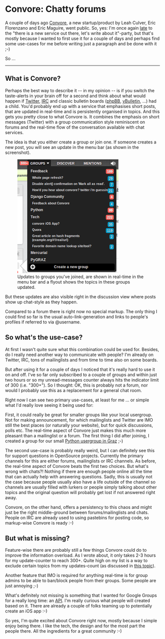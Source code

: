# Convore: Chatty forums

A couple of days ago [Convore][c], a new startup/product by Leah Culver, Eric
Florenzano and Eric Maguire, went public. So, yes: I'm once again [late](http://techcrunch.com/2011/02/09/convore-wants-to-be-the-easiest-group-communication-app-yet/) to the
"there is a new service out there, let's write about it"-party, but that's
mostly because I wanted to first use it for a couple of days and perhaps find
some use-cases for me before writing just a paragraph and be done with it ;-)

So ...

-------------------------------------------------------------------------------

## What is Convore?

Perhaps the best way to describe it -- in my opinion -- is if you switch the
taste-alerts in your brain off for a second and think about what would happen
if [Twitter][t], [IRC][i] and classic bulletin boards ([phpBB][p], [vBulletin][v], ...) had a
child. You'd probably end up with a service that emphasises short posts, that
are updated in real-time and is persistently organised in topics. And this
gets you pretty close to what Convore is. It combines the emphasis on short
messages (Twitter) with a group communication style reminiscent on forums and
the real-time flow of the conversation available with chat services.

The idea is that you either create a group or join one. If someone creates a
new post, you will see an update in the menu bar (as shown in the screenshot).

<figure>
    <img src="updates.png" alt="" />
    <figcaption>Updates to groups you've joined, are shown in real-time in the menu bar and a flyout shows the topics in these groups updated.</figcaption>
</figure>

But these updates are also visible right in the discussion view where posts
show up chat-style as they happen.

Compared to a forum there is right now no special markup. The only thing I
could find so far is the usual auto-link-generation and links to people's
profiles if referred to via @username.

## So what's the use-case?

At first I wasn't quite sure what this combination could be used for.
Besides, do I really need another way to communicate with people? I'm already
on Twitter, IRC, tons of mailinglists and from time to time also on some
boards.

But after using it for a couple of days I noticed that it's really hard to use
it on and off. I've so far only subscribed to a couple of groups and within
just two hours or so my unread-messages counter always hits the indicator
limit of 300 (i.e. "300+"). So I thought: OK, this is probably not a forum,
nor would I probably use this as a replacement for a general chat room.

Right now I can see two primary use-cases, at least for me .\.\. or simple
what I'd really love seeing it being used for:

First, it could really be great for smaller groups like your local usergroup.
Not for making announcement, for which mailinglists and Twitter are IMO still
the best places (or naturally your website), but for quick discussions, polls
etc. The real-time aspect of Convore just makes this much more pleasant than
a mailinglist or a forum. The first thing I did after joining, I created a
group for our small [Python usergroup in Graz](https://convore.com/pygraz/) ;-)

The second use-case is probably really weird, but I can definitely see this
for support questions in OpenSource projects. Currently the primary channels
for this are either forums, mailinglists or IRC channels. As before, the
real-time aspect of Convore beats the first two choices. But what's wrong with
chats?! Nothing if there are enough people online all the time that can
actually help with answering questions. Sadly, this is usually not the case
because people usually also have a life outside of the channel so channels are
usually filled with lurkers or people simply talking about other topics and
the original question will probably get lost if not answered right away.

Convore, on the other hand, offers a persistency to this chaos and might just
be the right middle-ground between forums/mailinglists and chats. People on IRC
are already used to using pastebins for posting code, so markup-wise Convore
is ready :-)

## But what is missing?

Feature-wise there are probably still a few things Convore could do to improve
the information overload. As I wrote about, it only takes 2-3 hours for my
update-counter to reach 300+. Quite high on my list is a way to exclude
certain topics from my updates-count (as discussed in [this topic](https://convore.com/feedback/mute-for-topics-in-subscribed-groups/)).

Another feature that IMO is required for anything real-time is for group
admins to be able to ban/block people from their groups. Some people are just
annoying ;-)

What's definitely not missing is something that I wanted for Google Groups for
a really long time: an [API][a]. I'm really curious what people will created based
on it. There are already a couple of folks teaming up to potentially create an
iOS app :-)

So yes, I'm quite excited about Convore right now, mostly because I simple
enjoy being there. I like the tech, the design and for the most part the
people there. All the ingredients for a great community :-)

[c]: http://convore.com
[a]: https://convore.com/api/
[t]: http://twitter.com
[p]: http://www.phpbb.com
[v]: http://www.vbulletin.com/
[i]: http://en.wikipedia.org/wiki/Internet_Relay_Chat
